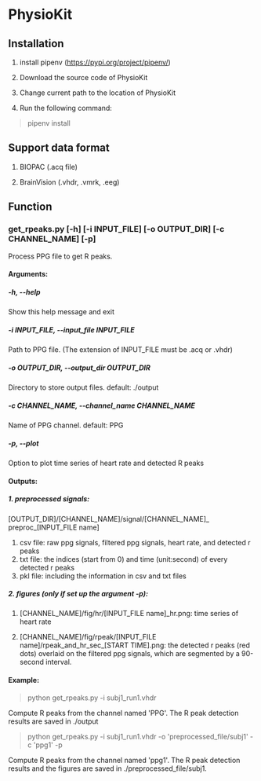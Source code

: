 # PhysioKit

## Installation

1. install pipenv (https://pypi.org/project/pipenv/)

2. Download the source code of PhysioKit 

3. Change current path to the location of PhysioKit 

4. Run the following command: 

> pipenv install

## Support data format

1. BIOPAC (.acq file) 

2. BrainVision (.vhdr, .vmrk, .eeg)

## Function

### get_rpeaks.py [-h] [-i INPUT_FILE] [-o OUTPUT_DIR] [-c CHANNEL_NAME] [-p]

Process PPG file to get R peaks.

#### Arguments:

##### -h, --help
Show this help message and exit
  
##### -i INPUT_FILE, --input_file INPUT_FILE
Path to PPG file. (The extension of INPUT_FILE must be .acq or .vhdr)
                        
##### -o OUTPUT_DIR, --output_dir OUTPUT_DIR
Directory to store output files. default: ./output
                        
##### -c CHANNEL_NAME, --channel_name CHANNEL_NAME
Name of PPG channel. default: PPG
                        
##### -p, --plot
Option to plot time series of heart rate and detected R peaks
  
#### Outputs:

##### 1. preprocessed signals:

[OUTPUT_DIR]/[CHANNEL_NAME]/signal/[CHANNEL_NAME]_ preproc_[INPUT_FILE name]

1. csv file: raw ppg signals, filtered ppg signals, heart rate, and detected r peaks
2. txt file: the indices (start from 0) and time (unit:second) of every detected r peaks
3. pkl file: including the information in csv and txt files


##### 2. figures (only if set up the argument -p):

1. [CHANNEL_NAME]/fig/hr/[INPUT_FILE name]_hr.png: time series of heart rate

2. [CHANNEL_NAME]/fig/rpeak/[INPUT_FILE name]/rpeak_and_hr_sec_[START TIME].png: the detected r peaks (red dots) overlaid on the filtered ppg signals, which are segmented by a 90-second interval. 

#### Example:

> python get_rpeaks.py -i subj1_run1.vhdr  

Compute R peaks from the channel named 'PPG'. The R peak detection results are saved in ./output

> python get_rpeaks.py -i subj1_run1.vhdr -o 'preprocessed_file/subj1' -c 'ppg1' -p       

Compute R peaks from the channel named 'ppg1'. The R peak detection results and the figures are saved in ./preprocessed_file/subj1. 

